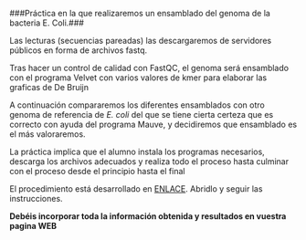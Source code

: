 ###Práctica en la que realizaremos un ensamblado del genoma de la bacteria E. Coli.###

Las lecturas (secuencias pareadas) las descargaremos de servidores públicos en forma de archivos fastq.

Tras hacer un control de calidad con FastQC, el genoma será ensamblado con el programa Velvet con varios valores de kmer para elaborar las graficas de De Bruijn

A continuación compararemos los diferentes ensamblados con otro genoma de referencia de *E. coli* del que se tiene cierta certeza que es correcto con ayuda del programa Mauve, y decidiremos que ensamblado es el más valoraremos.

La práctica implica que el alumno instala los programas necesarios, descarga los archivos adecuados y realiza todo el proceso hasta culminar con el proceso desde el principio hasta el final

El procedimiento está desarrollado en [ENLACE](http://www.uco.es/users/bb1rofra/BiologiaSistemas/GrupoMediano/Tutorial_Velvet_Ecoli.html). Abridlo y seguir las instrucciones. 

**Debéis incorporar toda la información obtenida y resultados en vuestra pagina WEB**
